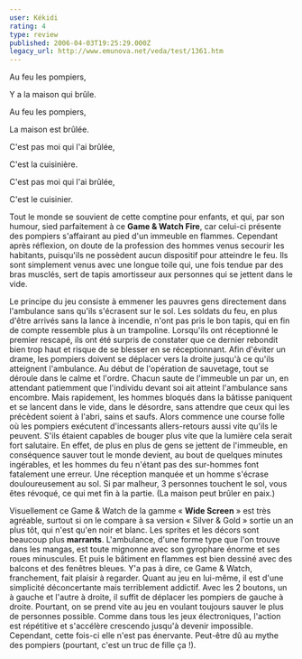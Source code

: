 ```yaml
---
user: Kékidi
rating: 4
type: review
published: 2006-04-03T19:25:29.000Z
legacy_url: http://www.emunova.net/veda/test/1361.htm
---
```

Au feu les pompiers,  

Y a la maison qui brûle.  

Au feu les pompiers,  

La maison est brûlée.  

C'est pas moi qui l'ai brûlée,  

C'est la cuisinière.  

C'est pas moi qui l'ai brûlée,  

C'est le cuisinier.  

  

Tout le monde se souvient de cette comptine pour enfants, et qui, par son humour, sied parfaitement à ce **Game & Watch Fire**, car celui-ci présente des pompiers s'affairant au pied d'un immeuble en flammes. Cependant après réflexion, on doute de la profession des hommes venus secourir les habitants, puisqu'ils ne possèdent aucun dispositif pour atteindre le feu. Ils sont simplement venus avec une longue toile qui, une fois tendue par des bras musclés, sert de tapis amortisseur aux personnes qui se jettent dans le vide.  

  

Le principe du jeu consiste à emmener les pauvres gens directement dans l'ambulance sans qu'ils s'écrasent sur le sol. Les soldats du feu, en plus d'être arrivés sans la lance à incendie, n'ont pas pris le bon tapis, qui en fin de compte ressemble plus à un trampoline. Lorsqu'ils ont réceptionné le premier rescapé, ils ont été surpris de constater que ce dernier rebondit bien trop haut et risque de se blesser en se réceptionnant. Afin d'éviter un drame, les pompiers doivent se déplacer vers la droite jusqu'à ce qu'ils atteignent l'ambulance. Au début de l'opération de sauvetage, tout se déroule dans le calme et l'ordre. Chacun saute de l'immeuble un par un, en attendant patiemment que l'individu devant soi ait atteint l'ambulance sans encombre. Mais rapidement, les hommes bloqués dans la bâtisse paniquent et se lancent dans le vide, dans le désordre, sans attendre que ceux qui les précèdent soient à l'abri, sains et saufs. Alors commence une course folle où les pompiers exécutent d'incessants allers-retours aussi vite qu'ils le peuvent. S'ils étaient capables de bouger plus vite que la lumière cela serait fort salutaire. En effet, de plus en plus de gens se jettent de l'immeuble, en conséquence sauver tout le monde devient, au bout de quelques minutes ingérables, et les hommes du feu n'étant pas des sur-hommes font fatalement une erreur. Une réception manquée et un homme s'écrase douloureusement au sol. Si par malheur, 3 personnes touchent le sol, vous êtes révoqué, ce qui met fin à la partie. (La maison peut brûler en paix.)  

  

Visuellement ce Game & Watch de la gamme « **Wide Screen** » est très agréable, surtout si on le compare à sa version « Silver & Gold » sortie un an plus tôt, qui n'est qu'en noir et blanc. Les sprites et les décors sont beaucoup plus **marrants**. L'ambulance, d'une forme type que l'on trouve dans les mangas, est toute mignonne avec son gyrophare énorme et ses roues minuscules. Et puis le bâtiment en flammes est bien dessiné avec des balcons et des fenêtres bleues. Y'a pas à dire, ce Game & Watch, franchement, fait plaisir à regarder. Quant au jeu en lui-même, il est d'une simplicité déconcertante mais terriblement addictif. Avec les 2 boutons, un à gauche et l'autre à droite, il suffit de déplacer les pompiers de gauche à droite. Pourtant, on se prend vite au jeu en voulant toujours sauver le plus de personnes possible. Comme dans tous les jeux électroniques, l'action est répétitive et s'accélère crescendo jusqu'à devenir impossible. Cependant, cette fois-ci elle n'est pas énervante. Peut-être dû au mythe des pompiers (pourtant, c'est un truc de fille ça !).